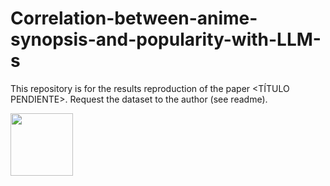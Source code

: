 # Correlation-between-anime-synopsis-and-popularity-with-LLM-s
This repository is for the results reproduction of the paper &lt;TÍTULO PENDIENTE>. Request the dataset to the author (see readme).

<img src="[https://your-image-url.type](https://github.com/JesusASmx/Correlation-between-anime-synopsis-and-popularity-with-LLM-s/assets/138358307/3d0426d9-23b8-4208-a5e1-fc0984192af6)" width="100" height="100">

